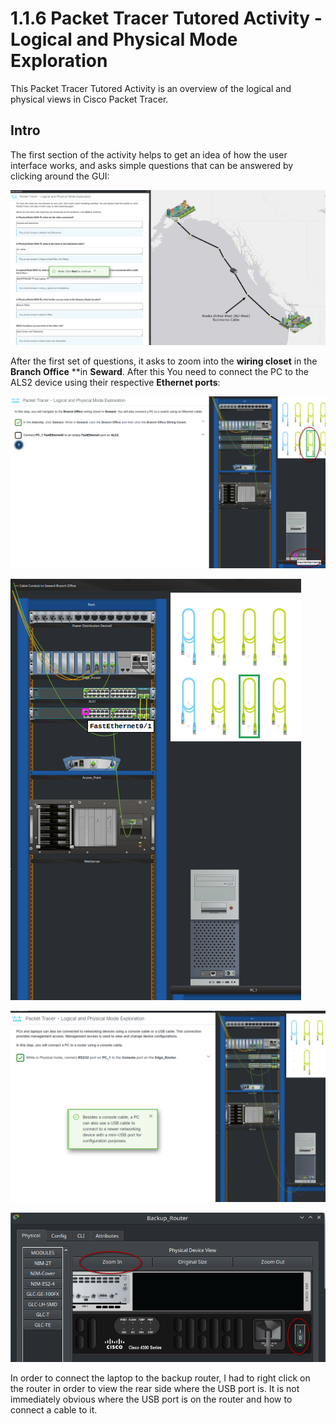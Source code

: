 # 1.1.6 Packet Tracer Tutored Activity - Logical and Physical Mode Exploration 

This Packet Tracer Tutored Activity is an overview of the logical and physical views in Cisco Packet Tracer.

## Intro

The first section of the activity helps to get an idea of how the user interface works, and asks simple questions that can be answered by clicking around the GUI:


![](Images/physical.png)


After the first set of questions, it asks to zoom into the **wiring closet** in the **Branch Office** **in **Seward**. After this You need to connect the PC to the ALS2 device using their respective **Ethernet ports**:

![](Images/FastEth.png)


![](Images/FastEth1.png)


![](Images/Useful.png)

![](Images/zoompwr.png)

In order to connect the laptop to the backup router, I had to right click on the router in order to view the rear side where the USB port is. It is not immediately obvious where the USB port is on the router and how to connect a cable to it.
